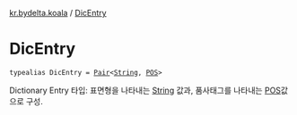 [kr.bydelta.koala](index.md) / [DicEntry](./-dic-entry.md)

# DicEntry

`typealias DicEntry = `[`Pair`](https://kotlinlang.org/api/latest/jvm/stdlib/kotlin/-pair/index.html)`<`[`String`](https://kotlinlang.org/api/latest/jvm/stdlib/kotlin/-string/index.html)`, `[`POS`](-p-o-s/index.md)`>`

Dictionary Entry 타입: 표면형을 나타내는 [String](https://kotlinlang.org/api/latest/jvm/stdlib/kotlin/-string/index.html) 값과, 품사태그를 나타내는 [POS](-p-o-s/index.md)값으로 구성.

